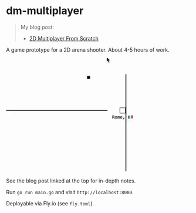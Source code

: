 # dm-multiplayer
> My blog post:
> - [2D Multiplayer From Scratch](https://healeycodes.com/2d-multiplayer-from-scratch)

A game prototype for a 2D arena shooter. About 4-5 hours of work.

<img src="https://github.com/healeycodes/dm-multiplayer/blob/main/gameplay.gif" alt="dm-multiplayer gameplay – two players chasing and shooting each other.">

See the blog post linked at the top for in-depth notes.

Run `go run main.go` and visit `http://localhost:8080`.

Deployable via Fly.io (see `fly.toml`).

